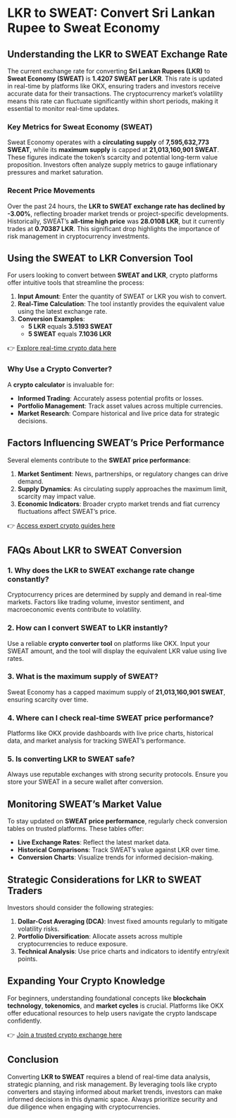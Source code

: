 # LKR to SWEAT: Convert Sri Lankan Rupee to Sweat Economy  

## Understanding the LKR to SWEAT Exchange Rate  
The current exchange rate for converting **Sri Lankan Rupees (LKR)** to **Sweat Economy (SWEAT)** is **1.4207 SWEAT per LKR**. This rate is updated in real-time by platforms like OKX, ensuring traders and investors receive accurate data for their transactions. The cryptocurrency market’s volatility means this rate can fluctuate significantly within short periods, making it essential to monitor real-time updates.  

### Key Metrics for Sweat Economy (SWEAT)  
Sweat Economy operates with a **circulating supply** of **7,595,632,773 SWEAT**, while its **maximum supply** is capped at **21,013,160,901 SWEAT**. These figures indicate the token’s scarcity and potential long-term value proposition. Investors often analyze supply metrics to gauge inflationary pressures and market saturation.  

### Recent Price Movements  
Over the past 24 hours, the **LKR to SWEAT exchange rate has declined by -3.00%**, reflecting broader market trends or project-specific developments. Historically, SWEAT’s **all-time high price** was **28.0108 LKR**, but it currently trades at **0.70387 LKR**. This significant drop highlights the importance of risk management in cryptocurrency investments.  

## Using the SWEAT to LKR Conversion Tool  
For users looking to convert between **SWEAT and LKR**, crypto platforms offer intuitive tools that streamline the process:  

1. **Input Amount**: Enter the quantity of SWEAT or LKR you wish to convert.  
2. **Real-Time Calculation**: The tool instantly provides the equivalent value using the latest exchange rate.  
3. **Conversion Examples**:  
   - **5 LKR** equals **3.5193 SWEAT**  
   - **5 SWEAT** equals **7.1036 LKR**  

👉 [Explore real-time crypto data here](https://bit.ly/okx-bonus)  

### Why Use a Crypto Converter?  
A **crypto calculator** is invaluable for:  
- **Informed Trading**: Accurately assess potential profits or losses.  
- **Portfolio Management**: Track asset values across multiple currencies.  
- **Market Research**: Compare historical and live price data for strategic decisions.  

## Factors Influencing SWEAT’s Price Performance  
Several elements contribute to the **SWEAT price performance**:  
1. **Market Sentiment**: News, partnerships, or regulatory changes can drive demand.  
2. **Supply Dynamics**: As circulating supply approaches the maximum limit, scarcity may impact value.  
3. **Economic Indicators**: Broader crypto market trends and fiat currency fluctuations affect SWEAT’s price.  

👉 [Access expert crypto guides here](https://bit.ly/okx-bonus)  

## FAQs About LKR to SWEAT Conversion  

### 1. **Why does the LKR to SWEAT exchange rate change constantly?**  
Cryptocurrency prices are determined by supply and demand in real-time markets. Factors like trading volume, investor sentiment, and macroeconomic events contribute to volatility.  

### 2. **How can I convert SWEAT to LKR instantly?**  
Use a reliable **crypto converter tool** on platforms like OKX. Input your SWEAT amount, and the tool will display the equivalent LKR value using live rates.  

### 3. **What is the maximum supply of SWEAT?**  
Sweat Economy has a capped maximum supply of **21,013,160,901 SWEAT**, ensuring scarcity over time.  

### 4. **Where can I check real-time SWEAT price performance?**  
Platforms like OKX provide dashboards with live price charts, historical data, and market analysis for tracking SWEAT’s performance.  

### 5. **Is converting LKR to SWEAT safe?**  
Always use reputable exchanges with strong security protocols. Ensure you store your SWEAT in a secure wallet after conversion.  

## Monitoring SWEAT’s Market Value  
To stay updated on **SWEAT price performance**, regularly check conversion tables on trusted platforms. These tables offer:  
- **Live Exchange Rates**: Reflect the latest market data.  
- **Historical Comparisons**: Track SWEAT’s value against LKR over time.  
- **Conversion Charts**: Visualize trends for informed decision-making.  

## Strategic Considerations for LKR to SWEAT Traders  
Investors should consider the following strategies:  
1. **Dollar-Cost Averaging (DCA)**: Invest fixed amounts regularly to mitigate volatility risks.  
2. **Portfolio Diversification**: Allocate assets across multiple cryptocurrencies to reduce exposure.  
3. **Technical Analysis**: Use price charts and indicators to identify entry/exit points.  

## Expanding Your Crypto Knowledge  
For beginners, understanding foundational concepts like **blockchain technology**, **tokenomics**, and **market cycles** is crucial. Platforms like OKX offer educational resources to help users navigate the crypto landscape confidently.  

👉 [Join a trusted crypto exchange here](https://bit.ly/okx-bonus)  

## Conclusion  
Converting **LKR to SWEAT** requires a blend of real-time data analysis, strategic planning, and risk management. By leveraging tools like crypto converters and staying informed about market trends, investors can make informed decisions in this dynamic space. Always prioritize security and due diligence when engaging with cryptocurrencies.  
